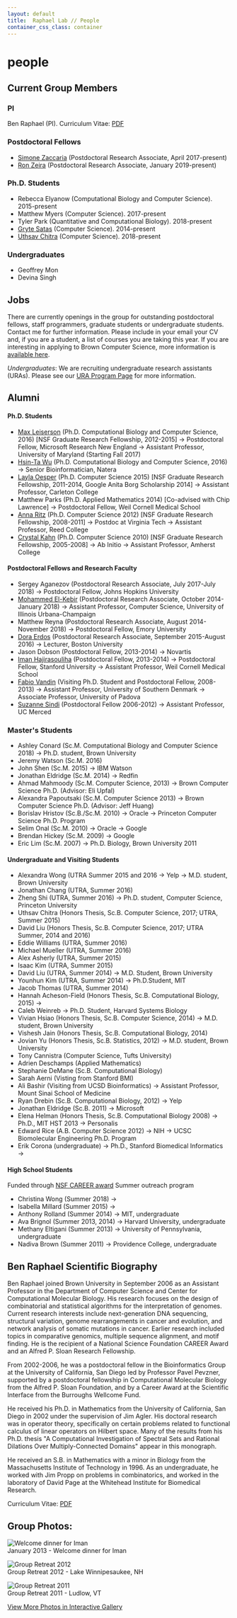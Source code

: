 ```yaml
---
layout: default
title:  Raphael Lab // People
container_css_class: container
---
```


# people

## Current Group Members

### PI
Ben Raphael (PI). Curriculum Vitae: [PDF](http://compbio-research.cs.brown.edu/people/BRaphael_CV.pdf)

### Postdoctoral Fellows 
* [Simone Zaccaria](https://simozacca.github.io/) (Postdoctoral Research Associate, April 2017-present)
* [Ron Zeira](http://www.cs.tau.ac.il/~ronzeira/) (Postdoctoral Research Associate, January 2019-present)


### Ph.D. Students
* Rebecca Elyanow (Computational Biology and Computer Science).  2015-present
* Matthew Myers (Computer Science). 2017-present
* Tyler Park (Quantitative and Computational Biology). 2018-present
* [Gryte Satas](https://cs.brown.edu/people/gsatas/) (Computer Science). 2014-present
* [Uthsav Chitra](https://uthsavc.github.io) (Computer Science). 2018-present

### Undergraduates
* Geoffrey Mon
* Devina Singh

<a name="jobs"></a> 

## Jobs

There are currently openings in the group for outstanding postdoctoral fellows, staff programmers, graduate students or undergraduate students. Contact me for further information. Please include in your email your CV and, if you are a student, a list of courses you are taking this year. If you are interesting in applying to Brown Computer Science, more information is [available here](http://cs.brown.edu/).

*Undergraduates*: We are recruiting undergraduate research assistants (URAs). Please see our [URA Program Page](http://compbio-research.cs.brown.edu/ura) for more information.

## Alumni

#### Ph.D. Students
* [Max Leiserson](http://maxleiserson.com) (Ph.D. Computational Biology and Computer Science, 2016) [NSF Graduate Research Fellowship, 2012-2015] &rarr; Postdoctoral Fellow, Microsoft Research New England &rarr; Assistant Professor, University of Maryland (Starting Fall 2017)
* [Hsin-Ta Wu](http://cs.brown.edu/people/bournewu/) (Ph.D. Computational Biology and Computer Science, 2016) &rarr; Senior Bioinformatician, Natera
* [Layla Oesper](http://cs.brown.edu/people/layla/) (Ph.D. Computer Science 2015) [NSF Graduate Research Fellowship, 2011-2014, Google Anita Borg Scholarship 2014] &rarr; Assistant Professor, Carleton College 
* Matthew Parks (Ph.D. Applied Mathematics 2014) [Co-advised with Chip Lawrence] &rarr; Postdoctoral Fellow, Weil Cornell Medical School
* [Anna Ritz](http://www.reed.edu/biology/ritz/) (Ph.D. Computer Science 2012) [NSF Graduate Research Fellowship, 2008-2011]
&rarr; Postdoc at Virginia Tech &rarr; Assistant Professor, Reed College 
* [Crystal Kahn](http://www3.amherst.edu/~cvalentine/cvalentine/Welcome.html) (Ph.D. Computer Science 2010) [NSF Graduate Research Fellowship, 2005-2008] &rarr; Ab Initio &rarr; Assistant Professor, Amherst College 

#### Postdoctoral Fellows and Research Faculty
* Sergey Aganezov (Postdoctoral Research Associate, July 2017-July 2018) &rarr; Postdoctoral Fellow, Johns Hopkins University
* [Mohammed El-Kebir](https://scholar.google.com/citations?user=8mUzslcAAAAJ&hl=en) (Postdoctoral Research Associate, October 2014-January 2018) &rarr; Assistant Professor, Computer Science, University of Illinois Urbana-Champaign
* Matthew Reyna (Postdoctoral Research Associate, August 2014-November 2018) &rarr; Postdoctoral Fellow, Emory University
* [Dora Erdos](http://cs-people.bu.edu/edori/) (Postdoctoral Research Associate, September 2015-August 2016) &rarr; Lecturer, Boston University
* Jason Dobson (Postdoctoral Fellow, 2013-2014) &rarr; Novartis
* [Iman Hajirasouliha](http://www.imanh.org/) (Postdoctoral Fellow, 2013-2014) &rarr; Postdoctoral Fellow, Stanford University &rarr; Assistant Professor, Weil Cornell Medical School
* [Fabio Vandin](http://www.dei.unipd.it/~vandinfa/) (Visiting Ph.D. Student and Postdoctoral Fellow, 2008-2013) &rarr; Assistant Professor, University of Southern Denmark &rarr; Associate Professor, University of Padova
* [Suzanne Sindi](http://faculty.ucmerced.edu/ssindi/) (Postdoctoral Fellow 2006-2012) &rarr; Assistant Professor, UC Merced

### Master's Students
* Ashley Conard (Sc.M. Computational Biology and Computer Science 2018) &rarr; Ph.D. student, Brown University
* Jeremy Watson (Sc.M. 2016)
* John Shen (Sc.M. 2015) &rarr; IBM Watson
* Jonathan Eldridge (Sc.M. 2014) &rarr; Redfin
* Ahmad Mahmoody (Sc.M. Computer Science, 2013) &rarr; Brown Computer Science Ph.D. (Advisor: Eli Upfal)
* Alexandra Papoutsaki (Sc.M. Computer Science 2013) &rarr; Brown Computer Science Ph.D. (Advisor: Jeff Huang)
* Borislav Hristov (Sc.B./Sc.M. 2010) &rarr; Oracle &rarr; Princeton Computer Science Ph.D. Program
* Selim Onal (Sc.M. 2010) &rarr; Oracle &rarr; Google
* Brendan Hickey (Sc.M. 2009) &rarr;  Google
* Eric Lim (Sc.M. 2007) &rarr; Ph.D. Biology, Brown University 2011


#### Undergraduate and Visiting Students
* Alexandra Wong (UTRA Summer 2015 and 2016 &rarr; Yelp &rarr; M.D. student, Brown University
* Jonathan Chang (UTRA, Summer 2016)
* Zheng Shi (UTRA, Summer 2016) &rarr; Ph.D. student, Computer Science, Princeton University
* Uthsav Chitra (Honors Thesis, Sc.B. Computer Science, 2017; UTRA, Summer 2015)
* David Liu (Honors Thesis, Sc.B. Computer Science, 2017; UTRA Summer, 2014 and 2016)
* Eddie Williams (UTRA, Summer 2016)
* Michael Mueller (UTRA, Summer 2016)
* Alex Asherly (UTRA, Summer 2015)
* Isaac Kim (UTRA, Summer 2015)
* David Liu (UTRA, Summer 2014) &rarr; M.D. Student, Brown University
* Younhun Kim (UTRA, Summer 2014) &rarr; Ph.D.Student, MIT
* Jacob Thomas (UTRA, Summer 2014)
* Hannah Acheson-Field (Honors Thesis, Sc.B. Computational Biology, 2015) &rarr; 
* Caleb Weinreb &rarr; Ph.D. Student, Harvard Systems Biology
* Vivian Hsiao (Honors Thesis, Sc.B. Computer Science, 2014) &rarr; M.D. student, Brown University
* Vishesh Jain (Honors Thesis, Sc.B. Computational Biology, 2014)
* Jovian Yu (Honors Thesis, Sc.B. Statistics, 2012) &rarr; M.D. student, Brown University
* Tony Cannistra (Computer Science, Tufts University)
* Adrien Deschamps (Applied Mathematics)
* Stephanie DeMane (Sc.B. Computational Biology)
* Sarah Aerni (Visting from Stanford BMI)
* Ali Bashir (Visiting from UCSD Bioinformatics) &rarr; Assistant Professor, Mount Sinai School of Medicine
* Ryan Drebin (Sc.B. Computational Biology, 2012) &rarr; Yelp
* Jonathan Eldridge (Sc.B. 2011) &rarr; Microsoft
* Elena Helman (Honors Thesis, Sc.B. Computational Biology 2008) &rarr; Ph.D., MIT HST 2013  &rarr; Personalis
* Edward Rice (A.B. Computer Science 2012) &rarr; NIH &rarr; UCSC Biomolecular Engineering Ph.D. Program
* Erik Corona (undergraduate) &rarr; Ph.D., Stanford Biomedical Informatics &rarr;


#### High School Students 
Funded through [NSF CAREER award](http://www.nsf.gov/awardsearch/showAward?AWD_ID=1053753) Summer outreach program
* Christina Wong (Summer 2018) &rarr;
* Isabella Millard (Summer 2015) &rarr;
* Anthony Rolland (Summer 2014) &rarr; MIT, undergraduate
* Ava Brignol (Summer 2013, 2014) &rarr; Harvard University, undergraduate
* Methany Eltigani (Summer 2013) &rarr; University of Pennsylvania, undergraduate
* Nadiva Brown (Summer 2011) &rarr; Providence College, undergraduate

## Ben Raphael Scientific Biography
Ben Raphael joined Brown University in September 2006 as an Assistant Professor in the Department of Computer Science and Center for Computational Molecular Biology. His research focuses on the design of combinatorial and statistical algorithms for the interpretation of genomes. Current research interests include next-generation DNA sequencing, structural variation, genome rearrangements in cancer and evolution, and network analysis of somatic mutations in cancer. Earlier research included topics in comparative genomics, multiple sequence alignment, and motif finding. He is the recipient of a National Science Foundation CAREER Award and an Alfred P. Sloan Research Fellowship.

From 2002-2006, he was a postdoctoral fellow in the Bioinformatics Group at the University of California, San Diego led by Professor Pavel Pevzner, supported by a postdoctoral fellowship in Computational Molecular Biology from the Alfred P. Sloan Foundation, and by a Career Award at the Scientific Interface from the Burroughs Wellcome Fund.

He received his Ph.D. in Mathematics from the University of California, San Diego in 2002 under the supervision of Jim Agler. His doctoral research was in operator theory, specifically on certain problems related to functional calculus of linear operators on Hilbert space.  Many of the results from his Ph.D. thesis "A Computational Investigation of Spectral Sets and Rational Dilations Over Multiply-Connected Domains" appear in this monograph.  

He received an S.B. in Mathematics with a minor in Biology from the Massachusetts Institute of Technology in 1996.  As an undergraduate, he worked with Jim Propp on problems in combinatorics, and worked in the laboratory of David Page at the Whitehead Institute for Biomedical Research.

Curriculum Vitae: [PDF](http://compbio-research.cs.brown.edu/people/BRaphael_CV.pdf)

## Group Photos:
![Welcome dinner for Iman](http://compbio-research.cs.brown.edu/people/images/January2013_cropped.jpg)  
January 2013 - Welcome dinner for Iman

![Group Retreat 2012](http://compbio-research.cs.brown.edu/people/images/Retreat2012_cropped.jpg)  
Group Retreat 2012 - Lake Winnipesaukee, NH

![Group Retreat 2011](http://compbio-research.cs.brown.edu/people/images/Retreat2011_cropped.jpeg)  
Group Retreat 2011 - Ludlow, VT

[View More Photos in Interactive Gallery](http://compbio-research.cs.brown.edu/people/gallery.html)
